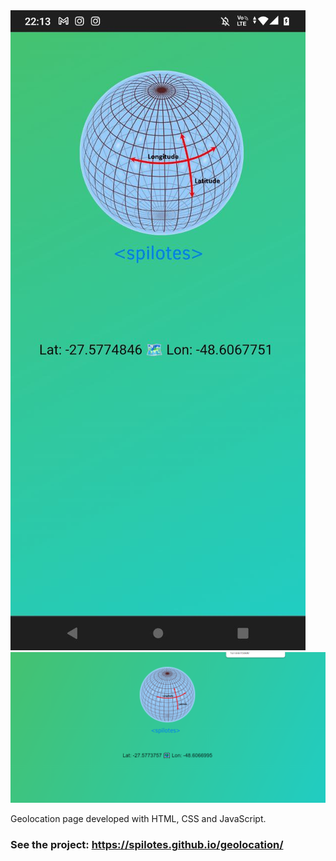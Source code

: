 <img src="./img/mobile-home.jpeg">
<img src="./img/desktop-home.png">


Geolocation page developed with HTML, CSS and JavaScript.
### See the project: https://spilotes.github.io/geolocation/

